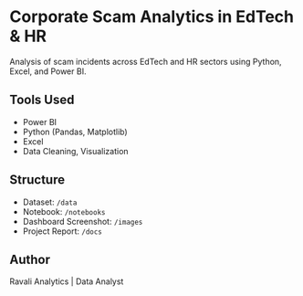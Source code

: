
# Corporate Scam Analytics in EdTech & HR

Analysis of scam incidents across EdTech and HR sectors using Python, Excel, and Power BI.

## Tools Used
- Power BI
- Python (Pandas, Matplotlib)
- Excel
- Data Cleaning, Visualization

## Structure
- Dataset: `/data`
- Notebook: `/notebooks`
- Dashboard Screenshot: `/images`
- Project Report: `/docs`

## Author
Ravali Analytics | Data Analyst
